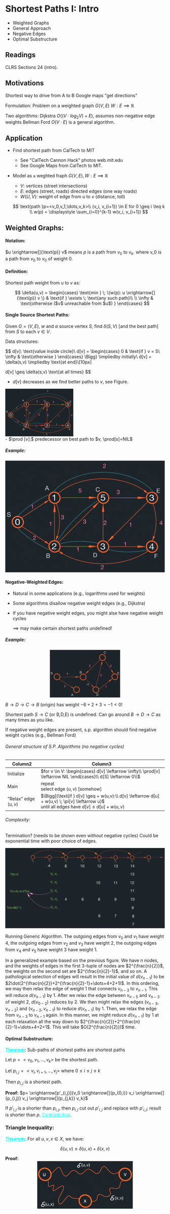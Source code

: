 # Shortest Paths I: Intro
- Weighted Graphs
- General Approach
- Negative Edges
- Optimal Substructure

## Readings
CLRS Sections 24 (intro).

## Motivations
Shortest way to drive from A to B Google maps "get directions"

  Formulation: Problem on a weighted graph $G(V,E)$ $W:E\implies \mathbb{R}$

  Two algorithms: Dijkstra $O(( V \cdot log_2 V ) + E )$, assumes non-negative
  edge weights Bellman Ford $O(V\cdot E)$ is a general algorithm.

## Application
- Find shortest path from CalTech to MIT
  - See "CalTech Cannon Hack" photos web.mit.edu
  - See Google Maps from CalTech to MIT.
- Model as `a` weghted fraph $G(V,E),W:E\implies \mathbb{R}$
  - $V:$ vertices (street intersections)
  - $E:$ edges (street, roads) directed edges (one way roads)
  - $W(U,V):$ weight of edge from $u$ to $v$ (distance, toll)

  $$
  \text{path }p=<v_0,v_1,\dots,v_k>\\
  (v_i, v_{i+1}) \in E for 0 \geq i \leq k \\
  w(p) = \displaystyle \sum_{i=0}^{k-1}  w(v_i, v_{i+1})
  $$

## Weighted Graphs:
#### Notation:
$u \xrightarrow[]{\text{p}} v$ means $p$ is a path from $v_0$ to $v_k$.
where v_0 is a path from $v_0$ to $v_0$  of weight $0$.

#### Definition:
Shortest path weight from $u$ to $v$ as:

$$
\delta(u,v) =
\begin{cases}
\text{min } \;    
\{w(p): u \xrightarrow[]{\text{p}} v \} & \text{if } \exists \; \text{any such path}\\
\\ 
\infty & \text{otherwise ($v$ unreachable from $u$) } 
\end{cases}
$$

#### Single Source Shortest Paths:
Given $G=(V,E)$, $w$ and $a$ source vertex $S$, find $\delta(S,V)$ [and the best path] from $S$
to each $v \in V$.

Data structures:

$$
d[v]: \text{value inside circle}\\
d[v] = \begin{cases}
0 & \text{if } v = S\\
\infty & \text{otherwise }
\end{cases} \Bigg\} \impliedby initially\\
d[v] = \delta(s,v) \impliedby \text{at end}\\[10px]

d[v] \geq \delta(s,v) \text{at all times}
$$

- $d[v]$ decreases as we find better paths to $v$, see Figure.
<img src="graph0.jpg" style="width:auto;height:150px; display: block;" alt="Shortest Path">
- $\prod [v]:$ predecessor on best path to $v, \prod[s]=NIL$

##### Example:
![Shortest Path Example: Bold Edges give predecessor $\prod$ relationships](graph0.jpg)

#### Negative-Weighted Edges:
- Natural in some applications (e.g., logarithms used for weights)
- Some algorithms disallow negative weight edges (e.g., Dijkstra)
- If you have negative weight edges, you might alse have negative weight
cycles

  $\implies$ may make certain shortest paths undefined!


##### Example:

<img src="graph1.jpg" style="width:auto;height:150px; display: block; margin: auto" alt="Negative-Weight Edges">

$B \rightarrow D \rightarrow C \rightarrow B$ (origin) has weight $-6+2+3=-1 < 0!$

Shortest path $S \rightarrow C$ (or B,D,E) is undefined. Can go around 
$B\rightarrow D\rightarrow C$ as many times as you like.

If negative weight edges are present, s.p. algorithm should find negative weight cycles (e.g., Bellman Ford)

###### General structure of S.P. Algorithms (no negative cycles)
| Column2   | Column3   |
|-------------- | -------------- |
| Initialize    | $for v \in V: \begin{cases} d[v] \leftarrow \infty\\ \prod[v] \leftarrow NIL \end{cases}\\  d[S] \leftarrow 0\\$     |
| Main    | repeat <br> select edge $(u,v)$  [somehow]    |
| "Relax" edge $(u,v)$    | $\Bigg[{\text{if } d[v] \geq + w(u,v):\\ d[v] \leftarrow d[u] + w(u,v) \; \pi[v] \leftarrow u}$<br> until all edges have $d[v] \leq d[u] + w(u,v)$ |


###### Complexity:
Termination? (needs to be shown even without negative cycles)
Could be exponential time with poor choice of edges.

![Running Generic Algorithm](graph2.jpg)

Running Generic Algorithm. The outgoing edges from $v_0$ and $v_1$ have weight $4$,
the outgoing edges from $v_2$ and $v_3$ have weight $2$, the outgoing edges from 
$v_4$ and $v_5$ have weight $3$ have weight 1.

In a generalized example based on the previous figure. We have n nodes, and the 
weights of edges in the first 3-tuple of nodes are $2^{\frac{n}{2}}$, the weights on the second set are
$2^{\frac{n}{2}-1}$, and so on. A pathological selection of edges will result in the initial value of 
$d(v_{n-1})$ to be $2\dot(2^{\frac{n}{2}}+2^{\frac{n}{2}-1}+\dots+4+2+1)$. In this ordering,
we may then relax the edge of weight $1$ that connects $v_{n-3}$ to $v_{n-1}$. This will
reduce $d(v_{n-1})$ by 1. After we relax the edge between $v_{n-5}$ and $v_{n-3}$ of weight 2,
$d(v_{0-2})$ reduces by 2. We then might relax the edges $(v_{n-3},v_{n-2})$ and $(v_{n-2},v_{n-1})$ 
to reduce $d(v_{n-1})$ by 1. Then, we relax the edge from $v_{n-3}$ to $v_{n-1}$ again. In this 
manner, we might reduce $d(v_{n-1})$ by 1 at each relaxation all the way down to $2^{\frac{n}{2}}+2^{\frac{n}{2}-1}+\dots+4+2+1$.
This will take $O(2^{\frac{n}{2}})$ time.

#### Optimal Substructure:

<u style="color:cyan; font-weight:bold">Theorem</u>: Sub-paths of shortest paths are shortest paths

  Let $p=<v_0,v_1,\dots,v_k>$ be the shortest path.

  Let $p_{i,j}=<v_i,v_{i+1},\dots,v_j>$  where $0\leq i \leq j \leq k$

  Then $p_{i,j}$ is a shortest path.

  __Proof:__ $p= \xrightarrow[p'_{i,j}]{v_0 \xrightarrow[]{p_{0,i}} v_i \xrightarrow[]{p_{i,j}} v_j \xrightarrow[]{p_{j,k}} v_k}$

  If $p'_{i,j}$ is a shorter than $p_{i,j}$, then $p_{i,j}$ cut out $p'_{i,j}$ and replace with $p'_{i,j}$;
  result is shorter than $p$. <u style="color:cyan">Contradiction</u>.

### Triangle Inequality:
<u style="color:cyan; font-weight:bold">Theorem:</u> For all $u,v,x \in X$, we have:

$$
\delta(u,v)\leq \delta(u,x)+\delta(x,v)
$$

__Proof:__
<img src="graph4.jpg" style="width:auto;height:150px; display: block; margin: auto" alt="Triangle Inequality">
